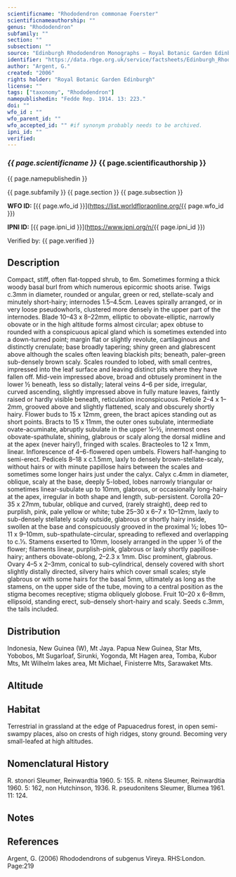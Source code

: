 ```yaml
---
scientificname: "Rhododendron commonae Foerster"
scientificnameauthorship: ""
genus: "Rhododendron"
subfamily: ""
section: ""
subsection: ""
source: "Edinburgh Rhododendron Monographs – Royal Botanic Garden Edinburgh"
identifier: "https://data.rbge.org.uk/service/factsheets/Edinburgh_Rhododendron_Monographs.xhtml"
author: "Argent, G."
created: "2006"
rights holder: "Royal Botanic Garden Edinburgh"
license: ""
tags: ["taxonomy", "Rhododendron"]
namepublishedin: "Fedde Rep. 1914. 13: 223."
doi: ""
wfo_id : ""
wfo_parent_id: ""
wfo_accepted_id: "" #if synonym probably needs to be archived.                      
ipni_id: ""
verified:
---
```

### _{{ page.scientificname }}_ {{ page.scientificauthorship }}
 {{ page.namepublishedin }}

{{ page.subfamily }} {{ page.section }} {{ page.subsection }}

**WFO ID:** [{{ page.wfo_id }}](https://list.worldfloraonline.org/{{ page.wfo_id }})

**IPNI ID:** [{{ page.ipni_id }}](https://www.ipni.org/n/{{ page.ipni_id }})

Verified by: {{ page.verified }}



## Description
Compact, stiff, often flat-topped shrub, to 6m. Sometimes forming a thick woody basal burl from which numerous epicormic shoots arise. Twigs c.3mm in diameter, rounded or angular, green or red, stellate-scaly and minutely short-hairy; internodes 1.5–4.5cm. Leaves spir­ally arranged, or in very loose pseudowhorls, clustered more densely in the upper part of the internodes. Blade 10–43 x 8–22mm, elliptic to obovate-elliptic, narrowly obovate or in the high altitude forms almost circular; apex obtuse to rounded with a conspicuous apical gland which is sometimes extended into a down-turned point; margin flat or slightly revolute, cartilaginous and distinctly crenulate; base broadly tapering; shiny green and glabrescent above although the scales often leaving blackish pits; beneath, paler-green sub-densely brown scaly. Scales rounded to lobed, with small centres, impressed into the leaf surface and leaving distinct pits where they have fallen off. Mid-vein impressed above, broad and obtusely prominent in the lower ½ beneath, less so distally; lateral veins 4–6 per side, irregular, curved ascending, slightly impressed above in fully mature leaves, faintly raised or hardly visible beneath, reticulation inconspicuous. Petiole 2–4 x 1–2mm, grooved above and slightly flattened, scaly and obscurely shortly hairy. Flower buds to 15 x 12mm, green, the bract apices standing out as short points. Bracts to 15 x 11mm, the outer ones subulate, intermediate ovate-acuminate, abruptly subulate in the upper ¼–½, innermost ones obovate-spathulate, shining, glabrous or scaly along the dorsal midline and at the apex (never hairy!), fringed with scales. Bracteoles to 12 x 1mm, linear. Inflorescence of 4–6-flowered open umbels. Flowers half-hanging to semi-erect. Pedicels 8–18 x c.1.5mm, laxly to densely brown-stellate-scaly, without hairs or with minute papillose hairs between the scales and sometimes some longer hairs just under the calyx. Calyx c.4mm in diameter, oblique, scaly at the base, deeply 5-lobed, lobes narrowly triangular or sometimes linear-subulate up to 10mm, glabrous, or occasionally long-hairy at the apex, irregular in both shape and length, sub-persistent. Corolla 20–35 x 27mm, tubular, oblique and curved, (rarely straight), deep red to purplish, pink, pale yellow or white; tube 25–30 x 6–7 x 10–12mm, laxly to sub-densely stellately scaly outside, glabrous or shortly hairy inside, swollen at the base and conspicuously grooved in the proximal ½; lobes 10–11 x 9–10mm, sub-spathulate-circular, spreading to reflexed and overlapping to c.1⁄3. Stamens exserted to 10mm, loosely arranged in the upper ½ of the flower; filaments linear, purplish-pink, glabrous or laxly shortly papillose-hairy; anthers obovate-oblong, 2–2.3 x 1mm. Disc prominent, glabrous. Ovary 4–5 x 2–3mm, conical to sub-cylindrical, densely covered with short slightly distally directed, silvery hairs which cover small scales; style glabrous or with some hairs for the basal 5mm, ultimately as long as the stamens, on the upper side of the tube, moving to a central position as the stigma becomes receptive; stigma obliquely globose. Fruit 10–20 x 6–8mm, ellipsoid, standing erect, sub-densely short-hairy and scaly. Seeds c.3mm, the tails included.

## Distribution
Indonesia, New Guinea (W), Mt Jaya. Papua New Guinea, Star Mts, Yobobos, Mt Sugarloaf, Sirunki, Yogonda, Mt Hagen area, Tomba, Kubor Mts, Mt Wilhelm lakes area, Mt Michael, Fini­sterre Mts, Sarawaket Mts.

## Altitude


## Habitat
Terrestrial in grassland at the edge of Papuacedrus forest, in open semi-swampy places, also on crests of high ridges, stony ground. Becoming very small-leafed at high altitudes.

## Nomenclatural History
R. stonori Sleumer, Reinwardtia 1960. 5: 155. R. nitens Sleumer, Reinwardtia 1960. 5: 162, non Hutchinson, 1936. R. pseudonitens Sleumer, Blumea 1961. 11: 124.
                       
## Notes


## References

Argent, G. (2006) Rhododendrons of subgenus Vireya. RHS:London. Page:219
